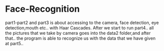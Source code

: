 # Face-Recognition

part1-part2 and part3 is about accessing to the camera, face detection, eye detection,mouth etc.. with Haar Cascades.
After we start to run part4.. all the pictures that we take by camera goes into the data2 folder,and after that.. the program is able
to recognize us with the data that we have given at part5..
